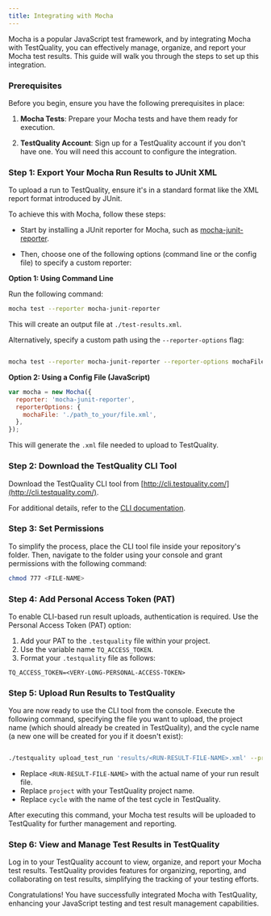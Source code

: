 ```yaml
---
title: Integrating with Mocha 
---
```


Mocha is a popular JavaScript test framework, and by integrating Mocha with TestQuality, you can effectively manage, organize, and report your Mocha test results. This guide will walk you through the steps to set up this integration.

### Prerequisites

Before you begin, ensure you have the following prerequisites in place:

1. **Mocha Tests**: Prepare your Mocha tests and have them ready for execution.

2. **TestQuality Account**: Sign up for a TestQuality account if you don't have one. You will need this account to configure the integration.

### Step 1: Export Your Mocha Run Results to JUnit XML

To upload a run to TestQuality, ensure it's in a standard format like the XML report format introduced by JUnit.

To achieve this with Mocha, follow these steps:

- Start by installing a JUnit reporter for Mocha, such as [mocha-junit-reporter](https://github.com/michaelleeallen/mocha-junit-reporter).

- Then, choose one of the following options (command line or the config file) to specify a custom reporter:

**Option 1: Using Command Line**

Run the following command:

```bash
mocha test --reporter mocha-junit-reporter
```
This will create an output file at `./test-results.xml`.

Alternatively, specify a custom path using the `--reporter-options` flag:

```bash

mocha test --reporter mocha-junit-reporter --reporter-options mochaFile=./path_to_your/file.xml
```

**Option 2: Using a Config File (JavaScript)**

```javascript
var mocha = new Mocha({
  reporter: 'mocha-junit-reporter',
  reporterOptions: {
    mochaFile: './path_to_your/file.xml',
  },
});
```

This will generate the `.xml` file needed to upload to TestQuality.

### Step 2: Download the TestQuality CLI Tool

Download the TestQuality CLI tool from [http://cli.testquality.com/](http://cli.testquality.com/).

For additional details, refer to the [CLI documentation](testquality_cli).

### Step 3: Set Permissions

To simplify the process, place the CLI tool file inside your repository's folder. Then, navigate to the folder using your console and grant permissions with the following command:

```bash
chmod 777 <FILE-NAME>
```
### Step 4: Add Personal Access Token (PAT)

To enable CLI-based run result uploads, authentication is required. Use the Personal Access Token (PAT) option:

1. Add your PAT to the `.testquality` file within your project.
2. Use the variable name `TQ_ACCESS_TOKEN`.
3. Format your `.testquality` file as follows:

```plaintext
TQ_ACCESS_TOKEN=<VERY-LONG-PERSONAL-ACCESS-TOKEN>
```
### Step 5: Upload Run Results to TestQuality

You are now ready to use the CLI tool from the console. Execute the following command, specifying the file you want to upload, the project name (which should already be created in TestQuality), and the cycle name (a new one will be created for you if it doesn't exist):

```bash

./testquality upload_test_run 'results/<RUN-RESULT-FILE-NAME>.xml' --project_name=project --plan_name=cycle
```

- Replace `<RUN-RESULT-FILE-NAME>` with the actual name of your run result file.
- Replace `project` with your TestQuality project name.
- Replace `cycle` with the name of the test cycle in TestQuality.

After executing this command, your Mocha test results will be uploaded to TestQuality for further management and reporting.

### Step 6: View and Manage Test Results in TestQuality

Log in to your TestQuality account to view, organize, and report your Mocha test results. TestQuality provides features for organizing, reporting, and collaborating on test results, simplifying the tracking of your testing efforts.

Congratulations! You have successfully integrated Mocha with TestQuality, enhancing your JavaScript testing and test result management capabilities.

